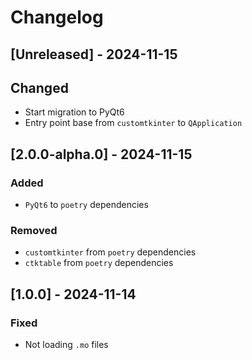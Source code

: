 # Changelog

## [Unreleased] - 2024-11-15

## Changed
- Start migration to PyQt6
- Entry point base from `customtkinter` to `QApplication`

## [2.0.0-alpha.0] - 2024-11-15

### Added
- `PyQt6` to `poetry` dependencies

### Removed
- `customtkinter` from `poetry` dependencies
- `ctktable` from `poetry` dependencies


## [1.0.0] - 2024-11-14

### Fixed
- Not loading `.mo` files
